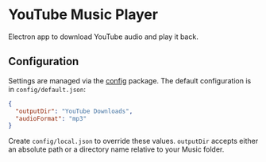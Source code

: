 # YouTube Music Player

Electron app to download YouTube audio and play it back.

## Configuration

Settings are managed via the [config](https://www.npmjs.com/package/config) package. The default configuration is in `config/default.json`:

```json
{
  "outputDir": "YouTube Downloads",
  "audioFormat": "mp3"
}
```

Create `config/local.json` to override these values. `outputDir` accepts either an absolute path or a directory name relative to your Music folder.

